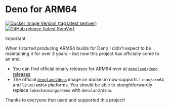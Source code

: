 # Deno for ARM64

[![Docker Image Version (tag latest semver)](https://img.shields.io/docker/v/lukechannings/deno/latest?label=Docker%20Image)](https://hub.docker.com/repository/docker/lukechannings/deno)
[![GitHub release (latest SemVer)](https://img.shields.io/github/v/release/lukechannings/deno-arm64?label=ARM64%20Binary)](https://github.com/LukeChannings/deno-arm64/releases)

> [!IMPORTANT]
>
> When I started producing ARM64 builds for Deno I didn't expect to be maintaining it for over 3 years – but now this project has officially come to an end.
> 
> - You can find official binary releases for ARM64 over at [`denoland/deno` releases](https://github.com/denoland/deno/releases)
> - The official [`denoland/deno`](https://hub.docker.com/r/denoland/deno) image on docker.io now supports `linux/arm64` and `linux/amd64` platforms. You should be able to straightforwardly replace `lukechannings/deno` with `denoland/deno`.
>
> Thanks to everyone that used and supported this project!
> 
